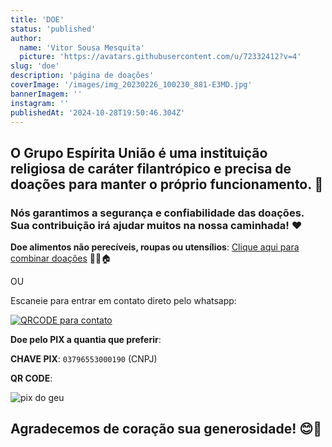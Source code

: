 ```yaml
---
title: 'DOE'
status: 'published'
author:
  name: 'Vitor Sousa Mesquita'
  picture: 'https://avatars.githubusercontent.com/u/72332412?v=4'
slug: 'doe'
description: 'página de doações'
coverImage: '/images/img_20230226_100230_881-E3MD.jpg'
bannerImagem: ''
instagram: ''
publishedAt: '2024-10-28T19:50:46.304Z'
---
```


## O **Grupo Espírita União** é uma instituição religiosa de caráter filantrópico e precisa de doações para manter o próprio funcionamento. 🙏

### Nós garantimos a segurança e confiabilidade das doações. Sua contribuição irá ajudar muitos na nossa caminhada! ❤️

**Doe alimentos não perecíveis, roupas ou utensílios**: [Clique aqui para combinar doações](https://wa.link/rv61jb) 🍲👗🏠

OU

Escaneie para entrar em contato direto pelo whatsapp:

[![QRCODE para contato](/images/wa.link_rv61jb-UyMD.png)](https://wa.link/rv61jb)

**Doe pelo PIX a quantia que preferir**:

**CHAVE PIX**: `03796553000190` (CNPJ)

**QR CODE**:

![pix do geu](/images/qrdoegeu-E5MT.png)

## Agradecemos de coração sua generosidade! 😊💖